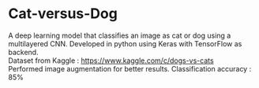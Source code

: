 # Cat-versus-Dog

A deep learning model that classifies an image as cat or dog using a multilayered CNN. Developed in python using Keras with TensorFlow as backend.      
Dataset from Kaggle : https://www.kaggle.com/c/dogs-vs-cats  
Performed image augmentation for better results. Classification accuracy : 85%
